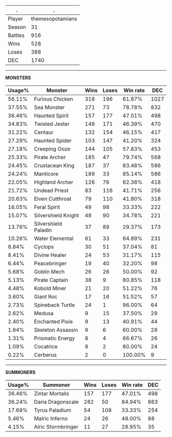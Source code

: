 .|.
|-|-
Player|themesopotamians
Season|31
Battles|916
Wins|528
Loses|388
DEC|1740

---
**MONSTERS**

Usage%|Monster|Wins|Loses|Win rate|DEC|
-|-|-|-|-|-|
56.11%|Furious Chicken|318|196|61.87%|1027|
37.55%|Sea Monster|271|73|78.78%|832|
36.46%|Haunted Spirit|157|177|47.01%|498|
34.83%|Twisted Jester|148|171|46.39%|470|
31.22%|Centaur|132|154|46.15%|417|
27.29%|Haunted Spider|103|147|41.20%|324|
27.18%|Creeping Ooze|144|105|57.83%|453|
25.33%|Pirate Archer|185|47|79.74%|568|
24.45%|Crustacean King|187|37|83.48%|586|
24.24%|Manticore|189|33|85.14%|586|
22.05%|Highland Archer|126|76|62.38%|418|
21.72%|Undead Priest|83|116|41.71%|256|
20.63%|Elven Cutthroat|79|110|41.80%|318|
16.05%|Feral Spirit|49|98|33.33%|222|
15.07%|Silvershield Knight|48|90|34.78%|221|
13.76%|Silvershield Paladin|37|89|29.37%|173|
10.26%|Water Elemental|61|33|64.89%|231|
8.84%|Cyclops|30|51|37.04%|81|
8.41%|Divine Healer|24|53|31.17%|115|
6.44%|Peacebringer|19|40|32.20%|98|
5.68%|Goblin Mech|26|26|50.00%|92|
5.13%|Pirate Captain|38|9|80.85%|118|
4.48%|Kobold Miner|21|20|51.22%|76|
3.60%|Giant Roc|17|16|51.52%|57|
2.73%|Spineback Turtle|24|1|96.00%|64|
2.62%|Medusa|9|15|37.50%|29|
2.40%|Enchanted Pixie|9|13|40.91%|44|
1.64%|Skeleton Assassin|9|6|60.00%|28|
1.31%|Prismatic Energy|8|4|66.67%|26|
1.09%|Cocatrice|8|2|80.00%|24|
0.22%|Cerberus|2|0|100.00%|9|

---
**SUMMONERS**

Usage%|Summoner|Wins|Loses|Win rate|DEC|
-|-|-|-|-|-|
36.46%|Zintar Mortalis|157|177|47.01%|498|
36.24%|Daria Dragonscale|282|50|84.94%|863|
17.69%|Tyrus Paladium|54|108|33.33%|254|
5.46%|Malric Inferno|24|26|48.00%|88|
4.15%|Alric Stormbringer|11|27|28.95%|35|
